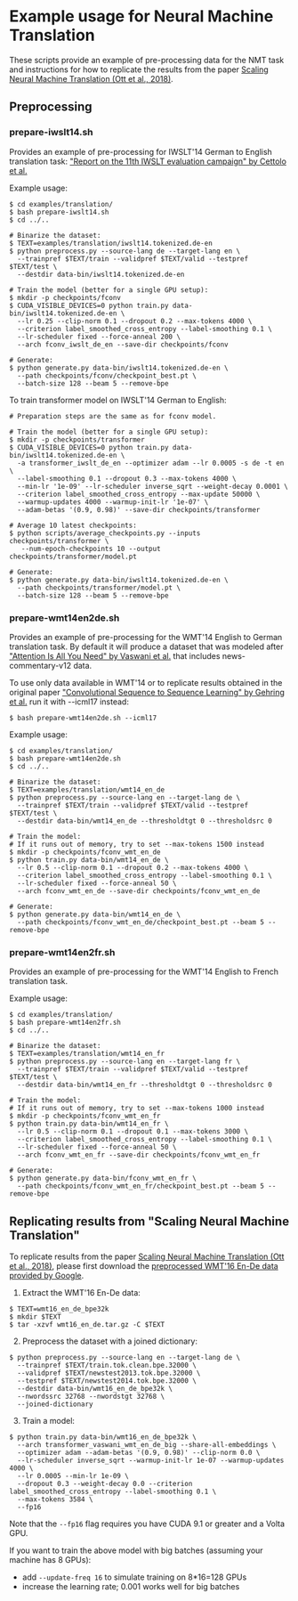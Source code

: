 # Example usage for Neural Machine Translation

These scripts provide an example of pre-processing data for the NMT task
and instructions for how to replicate the results from the paper [Scaling Neural Machine Translation (Ott et al., 2018)](https://arxiv.org/abs/1806.00187).

## Preprocessing

### prepare-iwslt14.sh

Provides an example of pre-processing for IWSLT'14 German to English translation task: ["Report on the 11th IWSLT evaluation campaign" by Cettolo et al.](http://workshop2014.iwslt.org/downloads/proceeding.pdf)

Example usage:
```
$ cd examples/translation/
$ bash prepare-iwslt14.sh
$ cd ../..

# Binarize the dataset:
$ TEXT=examples/translation/iwslt14.tokenized.de-en
$ python preprocess.py --source-lang de --target-lang en \
  --trainpref $TEXT/train --validpref $TEXT/valid --testpref $TEXT/test \
  --destdir data-bin/iwslt14.tokenized.de-en

# Train the model (better for a single GPU setup):
$ mkdir -p checkpoints/fconv
$ CUDA_VISIBLE_DEVICES=0 python train.py data-bin/iwslt14.tokenized.de-en \
  --lr 0.25 --clip-norm 0.1 --dropout 0.2 --max-tokens 4000 \
  --criterion label_smoothed_cross_entropy --label-smoothing 0.1 \
  --lr-scheduler fixed --force-anneal 200 \
  --arch fconv_iwslt_de_en --save-dir checkpoints/fconv

# Generate:
$ python generate.py data-bin/iwslt14.tokenized.de-en \
  --path checkpoints/fconv/checkpoint_best.pt \
  --batch-size 128 --beam 5 --remove-bpe

```

To train transformer model on IWSLT'14 German to English:
```
# Preparation steps are the same as for fconv model.

# Train the model (better for a single GPU setup):
$ mkdir -p checkpoints/transformer
$ CUDA_VISIBLE_DEVICES=0 python train.py data-bin/iwslt14.tokenized.de-en \
  -a transformer_iwslt_de_en --optimizer adam --lr 0.0005 -s de -t en \
  --label-smoothing 0.1 --dropout 0.3 --max-tokens 4000 \
  --min-lr '1e-09' --lr-scheduler inverse_sqrt --weight-decay 0.0001 \
  --criterion label_smoothed_cross_entropy --max-update 50000 \
  --warmup-updates 4000 --warmup-init-lr '1e-07' \
  --adam-betas '(0.9, 0.98)' --save-dir checkpoints/transformer

# Average 10 latest checkpoints:
$ python scripts/average_checkpoints.py --inputs checkpoints/transformer \
   --num-epoch-checkpoints 10 --output checkpoints/transformer/model.pt

# Generate:
$ python generate.py data-bin/iwslt14.tokenized.de-en \
  --path checkpoints/transformer/model.pt \
  --batch-size 128 --beam 5 --remove-bpe

```


### prepare-wmt14en2de.sh

Provides an example of pre-processing for the WMT'14 English to German translation task. By default it will produce a dataset that was modeled after ["Attention Is All You Need" by Vaswani et al.](https://arxiv.org/abs/1706.03762) that includes news-commentary-v12 data.

To use only data available in WMT'14 or to replicate results obtained in the original paper ["Convolutional Sequence to Sequence Learning" by Gehring et al.](https://arxiv.org/abs/1705.03122) run it with --icml17 instead:

```
$ bash prepare-wmt14en2de.sh --icml17
```

Example usage:

```
$ cd examples/translation/
$ bash prepare-wmt14en2de.sh
$ cd ../..

# Binarize the dataset:
$ TEXT=examples/translation/wmt14_en_de
$ python preprocess.py --source-lang en --target-lang de \
  --trainpref $TEXT/train --validpref $TEXT/valid --testpref $TEXT/test \
  --destdir data-bin/wmt14_en_de --thresholdtgt 0 --thresholdsrc 0

# Train the model:
# If it runs out of memory, try to set --max-tokens 1500 instead
$ mkdir -p checkpoints/fconv_wmt_en_de
$ python train.py data-bin/wmt14_en_de \
  --lr 0.5 --clip-norm 0.1 --dropout 0.2 --max-tokens 4000 \
  --criterion label_smoothed_cross_entropy --label-smoothing 0.1 \
  --lr-scheduler fixed --force-anneal 50 \
  --arch fconv_wmt_en_de --save-dir checkpoints/fconv_wmt_en_de

# Generate:
$ python generate.py data-bin/wmt14_en_de \
  --path checkpoints/fconv_wmt_en_de/checkpoint_best.pt --beam 5 --remove-bpe

```

### prepare-wmt14en2fr.sh

Provides an example of pre-processing for the WMT'14 English to French translation task.

Example usage:

```
$ cd examples/translation/
$ bash prepare-wmt14en2fr.sh
$ cd ../..

# Binarize the dataset:
$ TEXT=examples/translation/wmt14_en_fr
$ python preprocess.py --source-lang en --target-lang fr \
  --trainpref $TEXT/train --validpref $TEXT/valid --testpref $TEXT/test \
  --destdir data-bin/wmt14_en_fr --thresholdtgt 0 --thresholdsrc 0

# Train the model:
# If it runs out of memory, try to set --max-tokens 1000 instead
$ mkdir -p checkpoints/fconv_wmt_en_fr
$ python train.py data-bin/wmt14_en_fr \
  --lr 0.5 --clip-norm 0.1 --dropout 0.1 --max-tokens 3000 \
  --criterion label_smoothed_cross_entropy --label-smoothing 0.1 \
  --lr-scheduler fixed --force-anneal 50 \
  --arch fconv_wmt_en_fr --save-dir checkpoints/fconv_wmt_en_fr

# Generate:
$ python generate.py data-bin/fconv_wmt_en_fr \
  --path checkpoints/fconv_wmt_en_fr/checkpoint_best.pt --beam 5 --remove-bpe

```

## Replicating results from "Scaling Neural Machine Translation"

To replicate results from the paper [Scaling Neural Machine Translation (Ott et al., 2018)](https://arxiv.org/abs/1806.00187),
please first download the [preprocessed WMT'16 En-De data provided by Google](https://drive.google.com/uc?export=download&id=0B_bZck-ksdkpM25jRUN2X2UxMm8).

1. Extract the WMT'16 En-De data:
```
$ TEXT=wmt16_en_de_bpe32k
$ mkdir $TEXT
$ tar -xzvf wmt16_en_de.tar.gz -C $TEXT
```
2. Preprocess the dataset with a joined dictionary:
```
$ python preprocess.py --source-lang en --target-lang de \
  --trainpref $TEXT/train.tok.clean.bpe.32000 \
  --validpref $TEXT/newstest2013.tok.bpe.32000 \
  --testpref $TEXT/newstest2014.tok.bpe.32000 \
  --destdir data-bin/wmt16_en_de_bpe32k \
  --nwordssrc 32768 --nwordstgt 32768 \
  --joined-dictionary
```
3. Train a model:
```
$ python train.py data-bin/wmt16_en_de_bpe32k \
  --arch transformer_vaswani_wmt_en_de_big --share-all-embeddings \
  --optimizer adam --adam-betas '(0.9, 0.98)' --clip-norm 0.0 \
  --lr-scheduler inverse_sqrt --warmup-init-lr 1e-07 --warmup-updates 4000 \
  --lr 0.0005 --min-lr 1e-09 \
  --dropout 0.3 --weight-decay 0.0 --criterion label_smoothed_cross_entropy --label-smoothing 0.1 \
  --max-tokens 3584 \
  --fp16
```

Note that the `--fp16` flag requires you have CUDA 9.1 or greater and a Volta GPU.

If you want to train the above model with big batches (assuming your machine has 8 GPUs):
- add `--update-freq 16` to simulate training on 8*16=128 GPUs
- increase the learning rate; 0.001 works well for big batches

